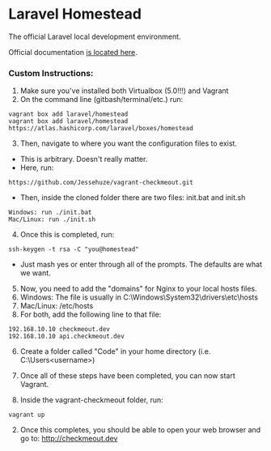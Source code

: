 # Laravel Homestead

The official Laravel local development environment.

Official documentation [is located here](http://laravel.com/docs/homestead).

### Custom Instructions:

1. Make sure you've installed both Virtualbox (5.0!!!) and Vagrant
2. On the command line (gitbash/terminal/etc.) run:
```
vagrant box add laravel/homestead
vagrant box add laravel/homestead https://atlas.hashicorp.com/laravel/boxes/homestead
```
3. Then, navigate to where you want the configuration files to exist.
  * This is arbitrary. Doesn't really matter.
  * Here, run:
  ```
  https://github.com/Jessehuze/vagrant-checkmeout.git
  ```
  * Then, inside the cloned folder there are two files: init.bat and init.sh
  ```
  Windows: run ./init.bat
  Mac/Linux: run ./init.sh
  ```
4. Once this is completed, run:
```
ssh-keygen -t rsa -C "you@homestead"
```
  * Just mash yes or enter through all of the prompts. The defaults are what we want.
5. Now, you need to add the "domains" for Nginx to your local hosts files.
  1. Windows: The file is usually in C:\Windows\System32\drivers\etc\hosts
  2. Mac/Linux: /etc/hosts
  3. For both, add the following line to that file:
  
  ```
  192.168.10.10 checkmeout.dev
  192.168.10.10 api.checkmeout.dev
  ```
6. Create a folder called "Code" in your home directory (i.e. C:\Users\<username>)

6. Once all of these steps have been completed, you can now start Vagrant.
  1. Inside the vagrant-checkmeout folder, run:
  ```
  vagrant up
  ```
  2. Once this completes, you should be able to open your web browser and go to: http://checkmeout.dev
